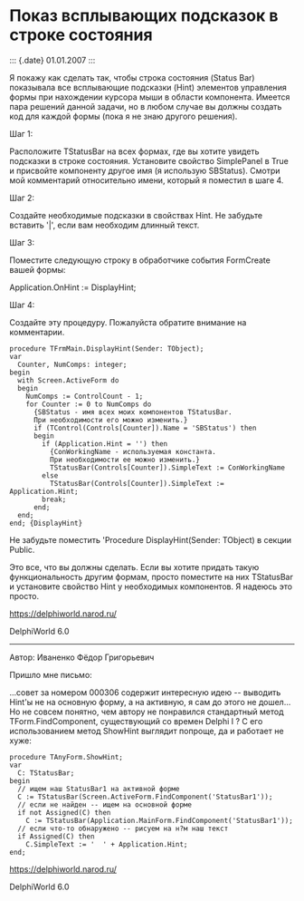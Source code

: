 Показ всплывающих подсказок в строке состояния
==============================================

::: {.date}
01.01.2007
:::

Я покажу как сделать так, чтобы строка состояния (Status Bar) показывала
все всплывающие подсказки (Hint) элементов управления формы при
нахождении курсора мыши в области компонента. Имеется пара решений
данной задачи, но в любом случае вы должны создать код для каждой формы
(пока я не знаю другого решения).

Шаг 1:

Расположите TStatusBar на всех формах, где вы хотите увидеть подсказки в
строке состояния. Установите свойство SimplePanel в True и присвойте
компоненту другое имя (я использую SBStatus). Смотри мой комментарий
относительно имени, который я поместил в шаге 4.

Шаг 2:

Создайте необходимые подсказки в свойствах Hint. Не забудьте вставить
\'\|\', если вам необходим длинный текст.

Шаг 3:

Поместите следующую строку в обработчике события FormCreate вашей формы:

Application.OnHint := DisplayHint;

Шаг 4:

Создайте эту процедуру. Пожалуйста обратите внимание на комментарии.

    procedure TFrmMain.DisplayHint(Sender: TObject);
    var
      Counter, NumComps: integer;
    begin
      with Screen.ActiveForm do
      begin
        NumComps := ControlCount - 1;
        for Counter := 0 to NumComps do
          {SBStatus - имя всех моих компонентов TStatusBar.
          При необходимости его можно изменить.}
          if (TControl(Controls[Counter]).Name = 'SBStatus') then
          begin
            if (Application.Hint = '') then
              {ConWorkingName - используемая константа.
              При необходимости ее можно изменить.}
              TStatusBar(Controls[Counter]).SimpleText := ConWorkingName
            else
              TStatusBar(Controls[Counter]).SimpleText := Application.Hint;
            break;
          end;
      end;
    end; {DisplayHint}

Не забудьте поместить \'Procedure DisplayHint(Sender: TObject) в секции
Public.

Это все, что вы должны сделать. Если вы хотите придать такую
функциональность другим формам, просто поместите на них TStatusBar и
установите свойство Hint у необходимых компонентов. Я надеюсь это
просто.

<https://delphiworld.narod.ru/>

DelphiWorld 6.0

------------------------------------------------------------------------

Автор: Иваненко Фёдор Григорьевич

Пришло мне письмо:

\...cовет за номером 000306 содержит интересную идею \-- выводить
Hint\'ы не на основную форму, а на активную, я сам до этого не дошел\...
Но не совсем понятно, чем автору не понравился стандартный метод
TForm.FindComponent, существующий со времен Delphi I ? С его
использованием метод ShowHint выглядит попроще, да и работает не хуже:

    procedure TAnyForm.ShowHint;
    var
      C: TStatusBar;
    begin
      // ищем наш StatusBar1 на активной форме
      C := TStatusBar(Screen.ActiveForm.FindComponent('StatusBar1'));
      // если не найден -- ищем на основной форме
      if not Assigned(C) then
        C := TStatusBar(Application.MainForm.FindComponent('StatusBar1'));
      // если что-то обнаружено -- рисуем на н?м наш текст
      if Assigned(C) then
        C.SimpleText := '  ' + Application.Hint;
    end;

<https://delphiworld.narod.ru/>

DelphiWorld 6.0
